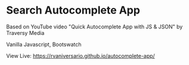 # Search Autocomplete App

Based on YouTube video "Quick Autocomplete App with JS & JSON" by Traversy Media

Vanilla Javascript, Bootswatch

View Live: https://rvaniversario.github.io/autocomplete-app/
